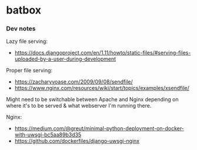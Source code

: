 # batbox

### Dev notes

Lazy file serving: 
 - https://docs.djangoproject.com/en/1.11/howto/static-files/#serving-files-uploaded-by-a-user-during-development

Proper file serving: 
 - https://zacharyvoase.com/2009/09/08/sendfile/
 - https://www.nginx.com/resources/wiki/start/topics/examples/xsendfile/
 
Might need to be switchable between Apache and Nginx depending on where it's to be served & what webserver I'm running there.

Nginx: 
 - https://medium.com/@greut/minimal-python-deployment-on-docker-with-uwsgi-bc5aa89b3d35
 - https://github.com/dockerfiles/django-uwsgi-nginx